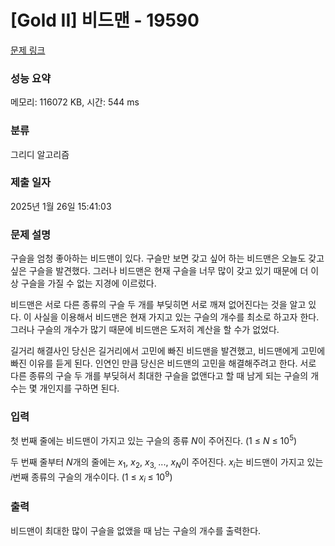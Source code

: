# [Gold II] 비드맨 - 19590 

[문제 링크](https://www.acmicpc.net/problem/19590) 

### 성능 요약

메모리: 116072 KB, 시간: 544 ms

### 분류

그리디 알고리즘

### 제출 일자

2025년 1월 26일 15:41:03

### 문제 설명

<p>구슬을 엄청 좋아하는 비드맨이 있다. 구슬만 보면 갖고 싶어 하는 비드맨은 오늘도 갖고 싶은 구슬을 발견했다. 그러나 비드맨은 현재 구슬을 너무 많이 갖고 있기 때문에 더 이상 구슬을 가질 수 없는 지경에 이르렀다.</p>

<p>비드맨은 서로 다른 종류의 구슬 두 개를 부딪히면 서로 깨져 없어진다는 것을 알고 있다. 이 사실을 이용해서 비드맨은 현재 가지고 있는 구슬의 개수를 최소로 하고자 한다. 그러나 구슬의 개수가 많기 때문에 비드맨은 도저히 계산을 할 수가 없었다.</p>

<p>길거리 해결사인 당신은 길거리에서 고민에 빠진 비드맨을 발견했고, 비드맨에게 고민에 빠진 이유를 듣게 된다. 인연인 만큼 당신은 비드맨의 고민을 해결해주려고 한다. 서로 다른 종류의 구슬 두 개를 부딪혀서 최대한 구슬을 없앤다고 할 때 남게 되는 구슬의 개수는 몇 개인지를 구하면 된다.</p>

### 입력 

 <p>첫 번째 줄에는 비드맨이 가지고 있는 구슬의 종류 <em>N</em>이 주어진다. (1 ≤ <em>N</em> ≤ 10<sup>5</sup>)</p>

<p>두 번째 줄부터 <em>N</em>개의 줄에는 <em>x</em><sub>1</sub>, <em>x</em><sub>2</sub>​, <em>x</em><sub>3, </sub>..., <em>x<sub>N</sub></em>이 주어진다. <em>x<sub>i</sub></em>는 비드맨이 가지고 있는 <em>i</em>번째 종류의 구슬의 개수이다. (1 ≤ <em>x</em><sub><em>i</em> </sub>≤ 10<sup>9</sup>)</p>

### 출력 

 <p>비드맨이 최대한 많이 구슬을 없앴을 때 남는 구슬의 개수를 출력한다.</p>

